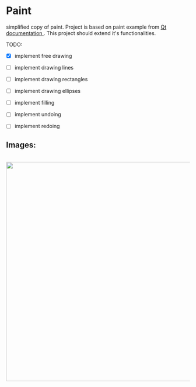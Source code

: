 # Paint

simplified copy of paint. 
Project is based on paint example from <a href="https://doc.qt.io/qt-5/qtwidgets-widgets-scribble-example.html" class="current">Qt documentation </a>. This project should extend it's functionalities.


TODO:

- [x] implement free drawing
- [ ] implement drawing lines
- [ ] implement drawing rectangles
- [ ] implement drawing ellipses
- [ ] implement filling
- [ ] implement undoing
- [ ] implement redoing


## Images:
<p align="center">
<br>
  <img src="https://user-images.githubusercontent.com/25400249/56581582-8f696800-65d5-11e9-991b-1546416bde24.png" width="600"/>
